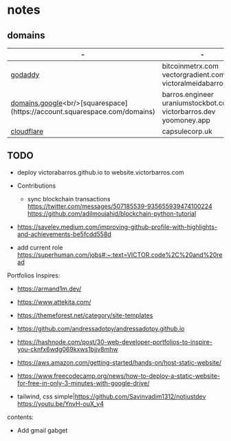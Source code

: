 # notes

## domains

-|-
-|-
[godaddy](https://dcc.godaddy.com/control/portfolio)|bitcoinmetrx.com<br/>vectorgradient.com<br/>victoralmeidabarros.com
[domains.google](https://domains.google.com/registrar/?_gl=1*osttim*_ga*NjQ4MDU2MTk3LjE3MTc1MTcxMTk.*_ga_9YWT2H669H*MTcxNzUxNzExOS4xLjEuMTcxNzUxNzkyMy4wLjAuMA..)<br/>[squarespace](https://account.squarespace.com/domains)|barros.engineer<br/>uraniumstockbot.com<br/>victorbarros.dev<br/>yoomoney.app
[cloudflare](https://dash.cloudflare.com/)|capsulecorp.uk

## TODO

- deploy victorabarros.github.io to website.victorbarros.com
- Contributions
  - sync blockchain transactions https://twitter.com/messages/507185539-935655939474100224 https://github.com/adilmoujahid/blockchain-python-tutorial

- https://savelev.medium.com/improving-github-profile-with-highlights-and-achievements-be5fcdd558d
- add current role https://superhuman.com/jobs#:~:text=VICTOR,code%2C%20and%20read

Portfolios Inspires:
- https://armand1m.dev/
- https://www.attekita.com/
- https://themeforest.net/category/site-templates
- https://github.com/andressadotpy/andressadotpy.github.io
- https://hashnode.com/post/30-web-developer-portfolios-to-inspire-you-cknfx6wdg069kxws1bjjv8mhw

- https://aws.amazon.com/getting-started/hands-on/host-static-website/
- https://www.freecodecamp.org/news/how-to-deploy-a-static-website-for-free-in-only-3-minutes-with-google-drive/
- tailwind, css simple|https://github.com/Savinvadim1312/notjustdev https://youtu.be/YnvH-ouX_y4

contents:

- Add gmail gabget
